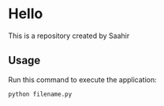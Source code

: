 # Hello

This is a repository created by Saahir

## Usage

Run this command to execute the application:

`python filename.py`
